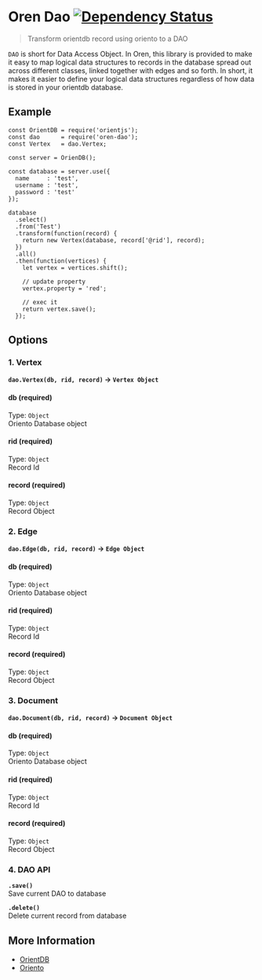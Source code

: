 # Oren Dao [![Dependency Status](https://gemnasium.com/badges/github.com/bookyacom/oren-dao.svg)](https://gemnasium.com/github.com/bookyacom/oren-dao)

> Transform orientdb record using oriento to a DAO

`DAO` is short for Data Access Object. In Oren, this library is provided to make it easy to map logical data structures to records in the database spread out across different classes, linked together with edges and so forth. In short, it makes it easier to define your logical data structures regardless of how data is stored in your orientdb database.



## Example
``` JS
const OrientDB = require('orientjs');
const dao      = require('oren-dao');
const Vertex   = dao.Vertex;

const server = OrienDB();

const database = server.use({
  name     : 'test',
  username : 'test',
  password : 'test'
});

database
  .select()
  .from('Test')
  .transform(function(record) {
    return new Vertex(database, record['@rid'], record);
  })
  .all()
  .then(function(vertices) {
    let vertex = vertices.shift();

    // update property
    vertex.property = 'red';

    // exec it
    return vertex.save();
  });
```

## Options
### 1. Vertex
**`dao.Vertex(db, rid, record)` -> `Vertex Object`**
#### db (required)
Type: `Object`  
Oriento Database object

#### rid (required)
Type: `Object`  
Record Id

#### record (required)
Type: `Object`  
Record Object

### 2. Edge
**`dao.Edge(db, rid, record)` -> `Edge Object`**
#### db (required)
Type: `Object`  
Oriento Database object

#### rid (required)
Type: `Object`  
Record Id

#### record (required)
Type: `Object`  
Record Object

### 3. Document
**`dao.Document(db, rid, record)` -> `Document Object`**
#### db (required)
Type: `Object`  
Oriento Database object

#### rid (required)
Type: `Object`  
Record Id

#### record (required)
Type: `Object`  
Record Object

### 4. DAO API
**`.save()`**  
Save current DAO to database

**`.delete()`**  
Delete current record from database

## More Information
- [OrientDB](https://github.com/orientechnologies/orientdb)
- [Oriento](https://github.com/codemix/oriento)
